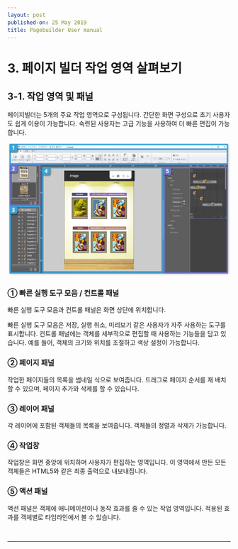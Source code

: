 ```yaml
---
layout: post
published-on: 25 May 2019
title: Pagebuilder User manual
---
```


# 3. 페이지 빌더 작업 영역 살펴보기

## 3-1. 작업 영역 및 패널

페이지빌더는 5개의 주요 작업 영역으로 구성됩니다. 간단한 화면 구성으로 초기 사용자도 쉽게 이용이 가능합니다. 숙련된 사용자는 고급 기능을 사용하여 더 빠른 편집이 가능합니다.

<img src='./figure/03-inter.jpg'>



### ① 빠른 실행 도구 모음 / 컨트롤 패널

빠른 실행 도구 모음과 컨트롤 패널은 화면 상단에 위치합니다. 

빠른 실행 도구 모음은 저장, 실행 취소, 미리보기 같은 사용자가 자주 사용하는 도구를 표시합니다. 컨트롤 패널에는 객체를 세부적으로 편집할 때 사용하는 기능들을 담고 있습니다. 예를 들어, 객체의 크기와 위치를 조절하고 색상 설정이 가능합니다.

### ② 페이지 패널

작업한 페이지들의 목록을 썸네일 식으로 보여줍니다. 드래그로 페이지 순서를 재 배치 할 수 있으며, 페이지 추가와 삭제를 할 수 있습니다.

### ③ 레이어 패널

각 레이어에 포함된 객체들의 목록을 보여줍니다. 객체들의 정렬과 삭제가 가능합니다.

### ④ 작업창

작업창은 화면 중앙에 위치하며 사용자가 편집하는 영역입니다. 이 영역에서 만든 모든 객체들은 HTML5와 같은 최종 출력으로 내보내집니다. 

### ⑤ 액션 패널

액션 패널은 객체에 애니메이션이나 동작 효과를 줄 수 있는 작업 영역입니다. 적용된 효과를 객체별로 타임라인에서 볼 수 있습니다. 

<br>

------------------------------------
